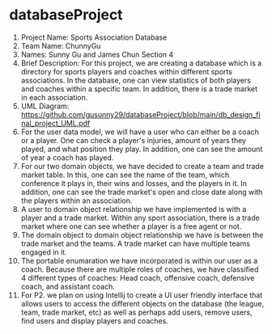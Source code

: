# databaseProject

1. Project Name: Sports Association Database
2. Team Name: ChunnyGu
3. Names: Sunny Gu and James Chun
   Section 4
4. Brief Description: For this project, we are creating a database which is a directory for sports players and coaches within different sports associations. In the database, one can view statistics of both players and coaches within a specific team. In addition, there is a trade market in each association.
5. UML Diagram: https://github.com/gusunny29/databaseProject/blob/main/db_design_final_project_UML.pdf
6. For the user data model, we will have a user who can either be a coach or a player. One can check a player's injuries, amount of years they played, and what position they play. In addition, one can see the amount of year a coach has played.
7. For our two domain objects, we have decided to create a team and trade market table. In this, one can see the name of the team, which conference it plays in, their wins and losses, and the players in it. In addition, one can see the trade market's open and close date along with the players within an association.
8. A user to domain object relationship we have implemented is with a player and a trade market. Within any sport association, there is a trade market where one can see whether a player is a free agent or not. 
9. The domain object to domain object relationship we have is between the trade market and the teams. A trade market can have multiple teams engaged in it.
10. The portable enumaration we have incorporated is within our user as a coach. Because there are multiple roles of coaches, we have classified 4 different types of coaches: Head coach, offensive coach, defensive coach, and assistant coach.
11. For P2. we plan on using Intellij to create a UI user friendly interface that allows users to access the different objects on the database (the league, team, trade market, etc) as well as perhaps add users, remove users, find users and display players and coaches. 




